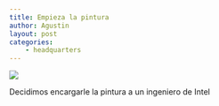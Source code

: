 ```yaml
---
title: Empieza la pintura
author: Agustin
layout: post
categories:
    - headquarters
---
```


![][1]

Decidimos encargarle la pintura a un ingeniero de Intel

[1]: /images/pared-3.jpg
